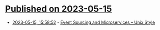 # [Published on 2023-05-15](index.md)

* [2023-05-15, 15:58:52](https://lobste.rs/s/ckfvwo/event_sourcing_microservices_unix_style) - [Event Sourcing and Microservices – Unix Style](https://two-wrongs.com/event-sourcing-and-microservices-unix-style.html)
